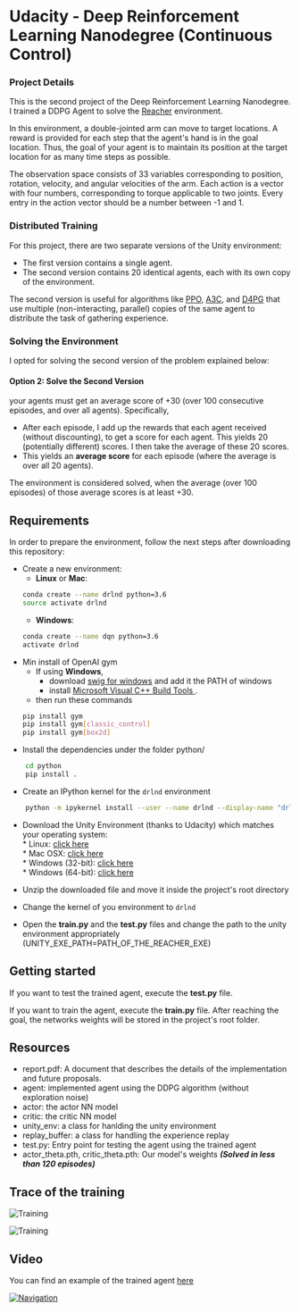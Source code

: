 # Udacity - Deep Reinforcement Learning Nanodegree (Continuous Control)

### Project Details

This is the second project of the Deep Reinforcement Learning Nanodegree. I trained a DDPG Agent to solve the [Reacher](https://github.com/Unity-Technologies/ml-agents/blob/master/docs/Learning-Environment-Examples.md#reacher) environment. 

In this environment, a double-jointed arm can move to target locations. A reward is provided for each step that the agent's hand is in the goal location. Thus, the goal of your agent is to maintain its position at the target location for as many time steps as possible.

The observation space consists of 33 variables corresponding to position, rotation, velocity, and angular velocities of the arm. Each action is a vector with four numbers, corresponding to torque applicable to two joints. Every entry in the action vector should be a number between -1 and 1.

### Distributed Training

For this project, there are two separate versions of the Unity environment:
- The first version contains a single agent.
- The second version contains 20 identical agents, each with its own copy of the environment.  

The second version is useful for algorithms like [PPO](https://arxiv.org/pdf/1707.06347.pdf), [A3C](https://arxiv.org/pdf/1602.01783.pdf), and [D4PG](https://openreview.net/pdf?id=SyZipzbCb) that use multiple (non-interacting, parallel) copies of the same agent to distribute the task of gathering experience.  

### Solving the Environment

I opted for solving the second version of the problem explained below:

#### Option 2: Solve the Second Version

your agents must get an average score of +30 (over 100 consecutive episodes, and over all agents). Specifically,
- After each episode, I add up the rewards that each agent received (without discounting), to get a score for each agent. This yields 20 (potentially different) scores. I then take the average of these 20 scores. 
- This yields an **average score** for each episode (where the average is over all 20 agents).

The environment is considered solved, when the average (over 100 episodes) of those average scores is at least +30. 

## Requirements
In order to prepare the environment, follow the next steps after downloading this repository:
* Create a new environment:
	* __Linux__ or __Mac__: 
	```bash
	conda create --name drlnd python=3.6
	source activate drlnd
	```
	* __Windows__: 
	```bash
	conda create --name dqn python=3.6 
	activate drlnd
	```
* Min install of OpenAI gym
	* If using __Windows__, 
		* download [swig for windows](http://www.swig.org/Doc1.3/Windows.html) and add it the PATH of windows
		* install [ Microsoft Visual C++ Build Tools ](https://visualstudio.microsoft.com/es/downloads/).
	* then run these commands
	```bash
	pip install gym
	pip install gym[classic_control]
	pip install gym[box2d]
	```
* Install the dependencies under the folder python/
```bash
	cd python
	pip install .
```
* Create an IPython kernel for the `drlnd` environment
```bash
	python -m ipykernel install --user --name drlnd --display-name "drlnd"
```

* Download the Unity Environment (thanks to Udacity) which matches your operating system:<br>
        * Linux: [click here](https://s3-us-west-1.amazonaws.com/udacity-drlnd/P2/Reacher/Reacher_Linux.zip)<br>
       	* Mac OSX: [click here](https://s3-us-west-1.amazonaws.com/udacity-drlnd/P2/Reacher/Reacher.app.zip)<br>
        * Windows (32-bit): [click here](https://s3-us-west-1.amazonaws.com/udacity-drlnd/P2/Reacher/Reacher_Windows_x86.zip)<br>
        * Windows (64-bit): [click here](https://s3-us-west-1.amazonaws.com/udacity-drlnd/P2/Reacher/Reacher_Windows_x86_64.zip)<br>

* Unzip the downloaded file and move it inside the project's root directory
* Change the kernel of you environment to `drlnd`
* Open the **train.py** and the **test.py** files and change the path to the unity environment appropriately (UNITY_EXE_PATH=PATH_OF_THE_REACHER_EXE)

## Getting started

If you want to test the trained agent, execute the **test.py** file. 

If you want to train the agent, execute the **train.py** file. After reaching the goal, the networks weights will be stored in the project's root folder.


## Resources

* report.pdf: A document that describes the details of the implementation and future proposals.
* agent: implemented agent using the DDPG algorithm (without exploration noise)
* actor: the actor NN model
* critic: the critic NN model
* unity_env: a class for hanlding the unity environment
* replay_buffer: a class for handling the experience replay
* test.py: Entry point for testing the agent using the trained agent
* actor_theta.pth, critic_theta.pth: Our model's weights ***(Solved in less than 120 episodes)***

## Trace of the training

![Training](https://github.com/escribano89/reacher-ddpg/blob/main/score.PNG)

![Training](https://github.com/escribano89/reacher-ddpg/blob/main/trace.PNG)

## Video

You can find an example of the trained agent [here](https://youtu.be/Lm9tgbPyDFM)

[![Navigation](https://img.youtube.com/vi/Lm9tgbPyDFM/0.jpg)](https://youtu.be/Lm9tgbPyDFM)
